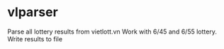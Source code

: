 # vlparser
Parse all lottery results from vietlott.vn 
Work with 6/45 and 6/55 lottery.
Write results to file
